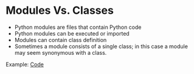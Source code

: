 # Modules Vs. Classes

- Python modules are files that contain Python code
- Python modules can be executed or imported
- Modules can contain class definition
- Sometimes a module consists of a single class; in this case a module may seem synonymous with a class.

Example: [Code](https://github.com/jakiiii/PythonOOP/blob/master/01.IntroductionOOP/Codes/03.modules_vs_classes.py)
